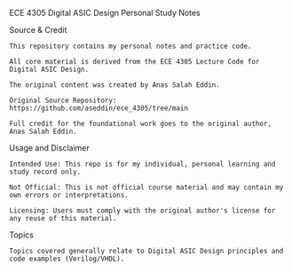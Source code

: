 ECE 4305 Digital ASIC Design Personal Study Notes

Source & Credit

    This repository contains my personal notes and practice code.

    All core material is derived from the ECE 4305 Lecture Code for Digital ASIC Design.

    The original content was created by Anas Salah Eddin.

    Original Source Repository: https://github.com/aseddin/ece_4305/tree/main

    Full credit for the foundational work goes to the original author, Anas Salah Eddin.

Usage and Disclaimer

    Intended Use: This repo is for my individual, personal learning and study record only.

    Not Official: This is not official course material and may contain my own errors or interpretations.

    Licensing: Users must comply with the original author's license for any reuse of this material.

Topics

    Topics covered generally relate to Digital ASIC Design principles and code examples (Verilog/VHDL).
